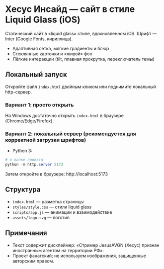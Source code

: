# Хесус Инсайд — сайт в стиле Liquid Glass (iOS)

Статический сайт в «liquid glass» стиле, вдохновленном iOS. Шрифт — Inter (Google Fonts, кириллица).

- Адаптивная сетка, мягкие градиенты и блюр
- Стеклянные карточки и «живой» фон
- Лёгкие интеракции (tilt, плавная прокрутка, переключатель темы)

## Локальный запуск
Откройте файл `index.html` двойным кликом или поднимите локальный http-сервер.

### Вариант 1: просто открыть
На Windows достаточно открыть `index.html` в браузере (Chrome/Edge/Firefox).

### Вариант 2: локальный сервер (рекомендуется для корректной загрузки шрифтов)
- Python 3:

```powershell
# в папке проекта
python -m http.server 5173
```
Затем откройте в браузере: http://localhost:5173

## Структура
- `index.html` — разметка страницы
- `styles/style.css` — стили liquid glass
- `scripts/app.js` — анимации и взаимодействие
- `assets/logo.svg` — логотип

## Примечания
- Текст содержит дисклеймер: «Стример JesusAVGN (Хесус) признан иностранным агентом на территории РФ».
- Проект фанатский; не используем изображения, защищенные авторским правом.

